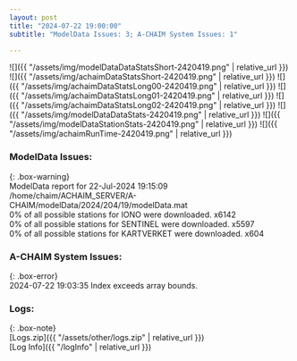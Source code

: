 ```yaml
---
layout: post
title: "2024-07-22 19:00:00"
subtitle: "ModelData Issues: 3; A-CHAIM System Issues: 1"

---
```


![]({{ "/assets/img/modelDataDataStatsShort-2420419.png" | relative_url }})
![]({{ "/assets/img/achaimDataStatsShort-2420419.png" | relative_url }})
![]({{ "/assets/img/achaimDataStatsLong00-2420419.png" | relative_url }})
![]({{ "/assets/img/achaimDataStatsLong01-2420419.png" | relative_url }})
![]({{ "/assets/img/achaimDataStatsLong02-2420419.png" | relative_url }})
![]({{ "/assets/img/modelDataDataStats-2420419.png" | relative_url }})
![]({{ "/assets/img/modelDataStationStats-2420419.png" | relative_url }})
![]({{ "/assets/img/achaimRunTime-2420419.png" | relative_url }})


### ModelData Issues:  
  
{: .box-warning}  
 ModelData report for 22-Jul-2024 19:15:09   
 /home/chaim/ACHAIM_SERVER/A-CHAIM/modelData/2024/204/19/modelData.mat   
 0% of all possible stations for IONO were downloaded. x6142   
 0% of all possible stations for SENTINEL were downloaded. x5597   
 0% of all possible stations for KARTVERKET were downloaded. x604   
  
### A-CHAIM System Issues:  
  
{: .box-error}  
2024-07-22 19:03:35 Index exceeds array bounds.  

### Logs:  
  
{: .box-note}  
[Logs.zip]({{ "/assets/other/logs.zip" | relative_url }})  
[Log Info]({{ "/logInfo" | relative_url }})  
